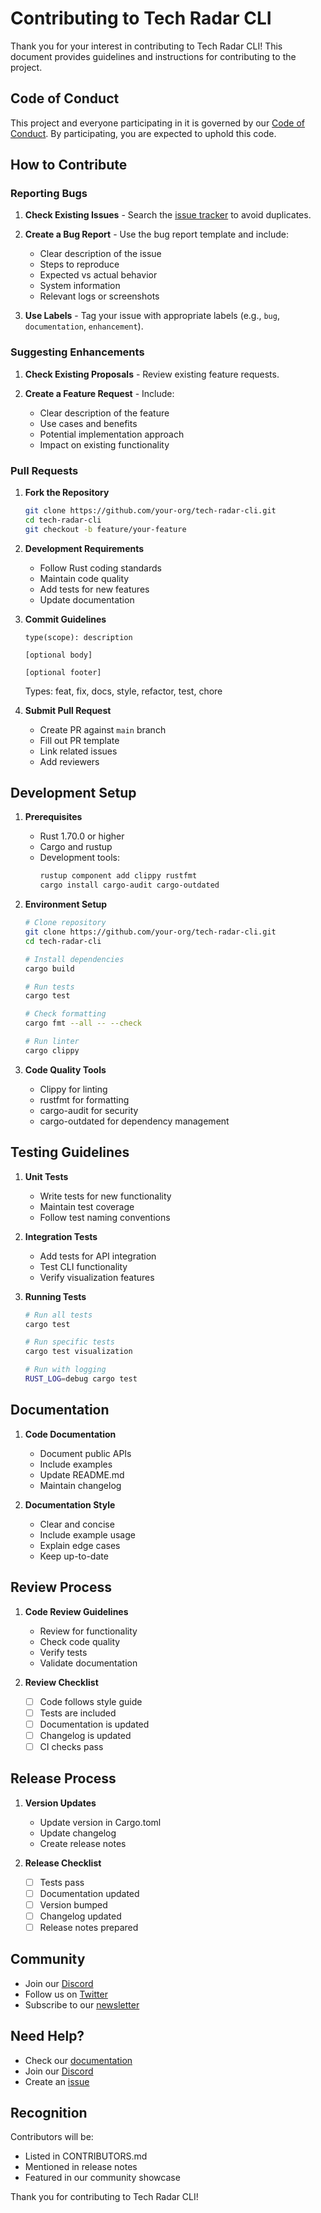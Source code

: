 # Contributing to Tech Radar CLI

Thank you for your interest in contributing to Tech Radar CLI! This document provides guidelines and instructions for contributing to the project.

## Code of Conduct

This project and everyone participating in it is governed by our [Code of Conduct](CODE_OF_CONDUCT.md). By participating, you are expected to uphold this code.

## How to Contribute

### Reporting Bugs

1. **Check Existing Issues** - Search the [issue tracker](https://github.com/your-org/tech-radar-cli/issues) to avoid duplicates.

2. **Create a Bug Report** - Use the bug report template and include:
    - Clear description of the issue
    - Steps to reproduce
    - Expected vs actual behavior
    - System information
    - Relevant logs or screenshots

3. **Use Labels** - Tag your issue with appropriate labels (e.g., `bug`, `documentation`, `enhancement`).

### Suggesting Enhancements

1. **Check Existing Proposals** - Review existing feature requests.

2. **Create a Feature Request** - Include:
    - Clear description of the feature
    - Use cases and benefits
    - Potential implementation approach
    - Impact on existing functionality

### Pull Requests

1. **Fork the Repository**
   ```bash
   git clone https://github.com/your-org/tech-radar-cli.git
   cd tech-radar-cli
   git checkout -b feature/your-feature
   ```

2. **Development Requirements**
    - Follow Rust coding standards
    - Maintain code quality
    - Add tests for new features
    - Update documentation

3. **Commit Guidelines**
   ```
   type(scope): description

   [optional body]

   [optional footer]
   ```
   Types: feat, fix, docs, style, refactor, test, chore

4. **Submit Pull Request**
    - Create PR against `main` branch
    - Fill out PR template
    - Link related issues
    - Add reviewers

## Development Setup

1. **Prerequisites**
    - Rust 1.70.0 or higher
    - Cargo and rustup
    - Development tools:
      ```bash
      rustup component add clippy rustfmt
      cargo install cargo-audit cargo-outdated
      ```

2. **Environment Setup**
   ```bash
   # Clone repository
   git clone https://github.com/your-org/tech-radar-cli.git
   cd tech-radar-cli

   # Install dependencies
   cargo build

   # Run tests
   cargo test

   # Check formatting
   cargo fmt --all -- --check

   # Run linter
   cargo clippy
   ```

3. **Code Quality Tools**
    - Clippy for linting
    - rustfmt for formatting
    - cargo-audit for security
    - cargo-outdated for dependency management

## Testing Guidelines

1. **Unit Tests**
    - Write tests for new functionality
    - Maintain test coverage
    - Follow test naming conventions

2. **Integration Tests**
    - Add tests for API integration
    - Test CLI functionality
    - Verify visualization features

3. **Running Tests**
   ```bash
   # Run all tests
   cargo test

   # Run specific tests
   cargo test visualization

   # Run with logging
   RUST_LOG=debug cargo test
   ```

## Documentation

1. **Code Documentation**
    - Document public APIs
    - Include examples
    - Update README.md
    - Maintain changelog

2. **Documentation Style**
    - Clear and concise
    - Include example usage
    - Explain edge cases
    - Keep up-to-date

## Review Process

1. **Code Review Guidelines**
    - Review for functionality
    - Check code quality
    - Verify tests
    - Validate documentation

2. **Review Checklist**
    - [ ] Code follows style guide
    - [ ] Tests are included
    - [ ] Documentation is updated
    - [ ] Changelog is updated
    - [ ] CI checks pass

## Release Process

1. **Version Updates**
    - Update version in Cargo.toml
    - Update changelog
    - Create release notes

2. **Release Checklist**
    - [ ] Tests pass
    - [ ] Documentation updated
    - [ ] Version bumped
    - [ ] Changelog updated
    - [ ] Release notes prepared

## Community

- Join our [Discord](https://discord.gg/your-server)
- Follow us on [Twitter](https://twitter.com/your-handle)
- Subscribe to our [newsletter](https://your-newsletter.com)

## Need Help?

- Check our [documentation](docs/)
- Join our [Discord](https://discord.gg/your-server)
- Create an [issue](https://github.com/your-org/tech-radar-cli/issues)

## Recognition

Contributors will be:
- Listed in CONTRIBUTORS.md
- Mentioned in release notes
- Featured in our community showcase

Thank you for contributing to Tech Radar CLI!